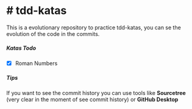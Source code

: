 # # tdd-katas

This is a evolutionary repository to practice tdd-katas, you can se the evolution of the code in the commits.

##### Katas Todo

- [x] Roman Numbers

##### Tips

If you want to see the commit history you can use tools like **Sourcetree** (very clear in the moment of see commit history) or **GitHub Desktop**